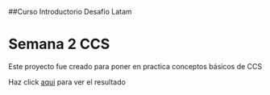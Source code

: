 ##Curso Introductorio Desafio Latam
# Semana 2 CCS

Este proyecto fue creado para poner en practica conceptos básicos de CCS

<p>Haz click <a href="https://lissleal.github.io/practicalatam/">aqui</a> para ver el resultado </p>
